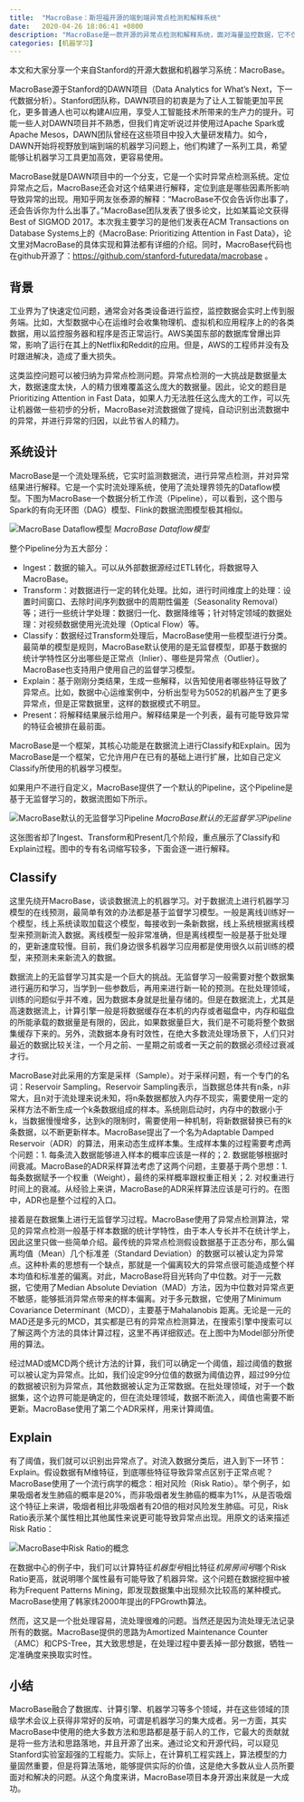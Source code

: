 ```yaml
---
title:  "MacroBase：斯坦福开源的端到端异常点检测和解释系统"
date:   2020-04-26 18:06:41 +0800
description: "MacroBase是一款开源的异常点检测和解释系统，面对海量监控数据，它不仅告诉你出事了，还告诉你为什么出事了。"
categories: [机器学习]
---
```


本文和大家分享一个来自Stanford的开源大数据和机器学习系统：MacroBase。

MacroBase源于Stanford的DAWN项目（Data Analytics for What’s Next，下一代数据分析）。Stanford团队称，DAWN项目的初衷是为了让人工智能更加平民化，更多普通人也可以构建AI应用，享受人工智能技术所带来的生产力的提升。可能一些人对DAWN项目并不熟悉，但我们肯定听说过并使用过Apache Spark或Apache Mesos，DAWN团队曾经在这些项目中投入大量研发精力。如今，DAWN开始将视野放到端到端的机器学习问题上，他们构建了一系列工具，希望能够让机器学习工具更加高效，更容易使用。

MacroBase就是DAWN项目中的一个分支，它是一个实时异常点检测系统。定位异常点之后，MacroBase还会对这个结果进行解释，定位到底是哪些因素所影响导致异常的出现。用知乎网友张泰源的解释：“MacroBase不仅会告诉你出事了，还会告诉你为什么出事了。”MacroBase团队发表了很多论文，比如某篇论文获得Best of SIGMOD 2017。本次我主要学习的是他们发表在ACM Transactions on Database Systems上的《MacroBase: Prioritizing Attention in Fast Data》，论文里对MacroBase的具体实现和算法都有详细的介绍。同时，MacroBase代码也在github开源了：https://github.com/stanford-futuredata/macrobase 。

## 背景

工业界为了快速定位问题，通常会对各类设备进行监控，监控数据会实时上传到服务端。比如，大型数据中心在运维时会收集物理机、虚拟机和应用程序上的的各类数据，用以监控服务器和程序是否正常运行。AWS美国东部的数据库曾爆出异常，影响了运行在其上的Netflix和Reddit的应用。但是，AWS的工程师并没有及时跟进解决，造成了重大损失。

这类监控问题可以被归纳为异常点检测问题。异常点检测的一大挑战是数据量太大，数据速度太快，人的精力很难覆盖这么庞大的数据量。因此，论文的题目是Prioritizing Attention in Fast Data，如果人力无法胜任这么庞大的工作，可以先让机器做一些初步的分析，MacroBase对流数据做了提纯，自动识别出流数据中的异常，并进行异常的归因，以此节省人的精力。

## 系统设计

MacroBase是一个流处理系统，它实时监测数据流，进行异常点检测，并对异常结果进行解释。它是一个实时流处理系统，使用了流处理界领先的Dataflow模型。下图为MacroBase一个数据分析工作流（Pipeline），可以看到，这个图与Spark的有向无环图（DAG）模型、Flink的数据流图模型极其相似。

![MacroBase Dataflow模型](http://aixingqiu-1258949597.cos.ap-beijing.myqcloud.com/2020-04-26-092534.png)
*MacroBase Dataflow模型*

整个Pipeline分为五大部分：

* Ingest：数据的输入。可以从外部数据源经过ETL转化，将数据导入MacroBase。
* Transform：对数据进行一定的转化处理。比如，进行时间维度上的处理：设置时间窗口、去除时间序列数据中的周期性偏差（Seasonality Removal）等；进行一些统计学处理：数据归一化、数据降维等；针对特定领域的数据处理：对视频数据使用光流处理（Optical Flow）等。
* Classify：数据经过Transform处理后，MacroBase使用一些模型进行分类。最简单的模型是规则，MacroBase默认使用的是无监督模型，即基于数据的统计学特性区分出哪些是正常点（Inlier）、哪些是异常点（Outlier）。MacroBase也支持用户使用自己的监督学习模型。
* Explain：基于刚刚分类结果，生成一些解释，以告知使用者哪些特征导致了异常点。比如，数据中心运维案例中，分析出型号为5052的机器产生了更多异常点，但是正常数据里，这样的数据模式不明显。
* Present：将解释结果展示给用户。解释结果是一个列表，最有可能导致异常的特征会被排在最前面。

MacroBase是一个框架，其核心功能是在数据流上进行Classify和Explain。因为MacroBase是一个框架，它允许用户在已有的基础上进行扩展，比如自己定义Classify所使用的机器学习模型。

如果用户不进行自定义，MacroBase提供了一个默认的Pipeline，这个Pipeline是基于无监督学习的，数据流图如下所示。

![MacroBase默认的无监督学习Pipeline](http://aixingqiu-1258949597.cos.ap-beijing.myqcloud.com/2020-04-26-092540.png)
*MacroBase默认的无监督学习Pipeline*

这张图省却了Ingest、Transform和Present几个阶段，重点展示了Classify和Explain过程。图中的专有名词缩写较多，下面会逐一进行解释。

## Classify

这里先绕开MacroBase，谈谈数据流上的机器学习。对于数据流上进行机器学习模型的在线预测，最简单有效的办法都是基于监督学习模型。一般是离线训练好一个模型，线上系统读取加载这个模型，每接收到一条新数据，线上系统根据离线模型来预测新流入数据。离线模型一般非常准确，但是离线模型一般是基于批处理的，更新速度较慢。目前，我们身边很多机器学习应用都是使用很久以前训练的模型，来预测未来新流入的数据。

数据流上的无监督学习其实是一个巨大的挑战。无监督学习一般需要对整个数据集进行遍历和学习，当学到一些参数后，再用来进行新一轮的预测。在批处理领域，训练的问题似乎并不难，因为数据本身就是批量存储的。但是在数据流上，尤其是高速数据流上，计算引擎一般是将数据缓存在本机的内存或者磁盘中，内存和磁盘的所能承载的数据量是有限的，因此，如果数据量巨大，我们是不可能将整个数据集缓存下来的。另外，流数据本身有时效性，在绝大多数流处理场景下，人们只对最近的数据比较关注，一个月之前、一星期之前或者一天之前的数据必须经过衰减才行。

MacroBase对此采用的方案是采样（Sample）。对于采样问题，有一个专门的名词：Reservoir Sampling。Reservoir Sampling表示，当数据总体共有n条，n非常大，且n对于流处理来说未知，将n条数据都放入内存不现实，需要使用一定的采样方法不断生成一个k条数据组成的样本。系统刚启动时，内存中的数据小于k，当数据慢慢增多，达到k的限制时，需要使用一种机制，将新数据替换已有的k条数据，以不断更新样本。MacroBase提出了一个名为Adaptable Damped Reservoir（ADR）的算法，用来动态生成样本集。生成样本集的过程需要考虑两个问题：1. 每条流入数据能够进入样本的概率应该是一样的；2. 数据能够根据时间衰减。MacroBase的ADR采样算法考虑了这两个问题，主要基于两个思想：1. 每条数据赋予一个权重（Weight），最终的采样概率跟权重正相关；2. 对权重进行时间上的衰减。从经验上来讲，MacroBase的ADR采样算法应该是可行的。在图中，ADR也是整个过程的入口。

接着是在数据集上进行无监督学习过程。MacroBase使用了异常点检测算法，常见的异常点检测一般基于样本数据的统计学特性，由于本人专长并不在统计学上，因此这里只做一些简单介绍。最传统的异常点检测假设数据基于正态分布，那么偏离均值（Mean）几个标准差（Standard Deviation）的数据可以被认定为异常点。这种朴素的思想有一个缺点，那就是一个偏离较大的异常点很可能造成整个样本均值和标准差的偏离。对此，MacroBase将目光转向了中位数。对于一元数据，它使用了Median Absolute Deviation（MAD）方法，因为中位数对异常点更不敏感，能够抵消异常点带来的样本偏离。对于多元数据，它使用了Minimum Covariance Determinant（MCD），主要基于Mahalanobis 距离。无论是一元的MAD还是多元的MCD，其实都是已有的异常点检测算法，在搜索引擎中搜索可以了解这两个方法的具体计算过程，这里不再详细叙述。在上图中为Model部分所使用的算法。

经过MAD或MCD两个统计方法的计算，我们可以确定一个阈值，超过阈值的数据可以被认定为异常点。比如，我们设定99分位值的数据为阈值边界，超过99分位的数据被识别为异常点，其他数据被认定为正常数据。在批处理领域，对于一个数据集，这个边界可能是确定的，但在流处理领域，数据不断流入，阈值也需要不断更新。MacroBase使用了第二个ADR采样，用来计算阈值。

## Explain

有了阈值，我们就可以识别出异常点了。对流入数据分类后，进入到下一环节：Explain。假设数据有M维特征，到底哪些特征导致异常点区别于正常点呢？MacroBase使用了一个流行病学的概念：相对风险（Risk Ratio）。举个例子，如果吸烟者发生肺癌的概率是20%，而非吸烟者发生肺癌的概率为1%，从是否吸烟这个特征上来讲，吸烟者相比非吸烟者有20倍的相对风险发生肺癌。可见，Risk Ratio表示某个属性相比其他属性来说更可能导致异常点出现。用原文的话来描述Risk Ratio：

![MacroBase中Risk Ratio的概念](http://aixingqiu-1258949597.cos.ap-beijing.myqcloud.com/2020-04-26-092548.jpg)

在数据中心的例子中，我们可以计算特征*机器型号*相比特征*机房房间号*哪个Risk Ratio更高，就说明哪个属性最有可能导致了机器异常。这个问题在数据挖掘中被称为Frequent Patterns Mining，即发现数据集中出现频次比较高的某种模式。MacroBase使用了韩家炜2000年提出的FPGrowth算法。

然而，这又是一个批处理容易，流处理很难的问题。当然还是因为流处理无法记录所有的数据。MacroBase提供的思路为Amortized Maintenance Counter（AMC）和CPS-Tree，其大致思想是，在处理过程中要丢掉一部分数据，牺牲一定准确度来换取实时性。

## 小结

MacroBase融合了数据库、计算引擎、机器学习等多个领域，并在这些领域的顶级学术会议上获得非常好的反响，可谓是机器学习的集大成者。另一方面，其实MacroBase中使用的绝大多数方法和思路都是基于前人的工作，它最大的贡献就是将一些方法和思路落地，并且开源了出来。通过论文和开源代码，可以窥见Stanford实验室超强的工程能力。实际上，在计算机工程实践上，算法模型的力量固然重要，但是将算法落地，能够提供实际的价值，这是绝大多数从业人员所要面对和解决的问题。从这个角度来讲，MacroBase项目本身开源出来就是一大成功。